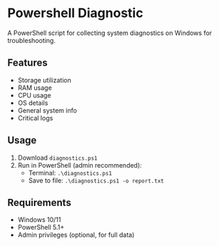 # Powershell Diagnostic

A PowerShell script for collecting system diagnostics on Windows for troubleshooting.

## Features
- Storage utilization
- RAM usage
- CPU usage
- OS details
- General system info
- Critical logs

## Usage
1. Download `diagnostics.ps1`
2. Run in PowerShell (admin recommended):
   - Terminal: `.\diagnostics.ps1`
   - Save to file: `.\diagnostics.ps1 -o report.txt`

## Requirements
- Windows 10/11
- PowerShell 5.1+
- Admin privileges (optional, for full data)
